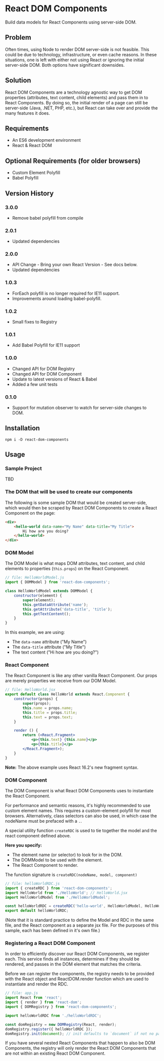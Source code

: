 # React DOM Components
Build data models for React Components using server-side DOM.

## Problem
Often times, using Node to render DOM server-side is not feasible. This could be due to technology, infrastructure, or even cache reasons. In these situations, one is left with either not using React or ignoring the initial server-side DOM. Both options have significant downsides.

## Solution
React DOM Components are a technology agnostic way to get DOM properties (attributes, text content, child elements) and pass them in to React Components. By doing so, the initial render of a page can still be server-side (Java, .NET, PHP, etc.), but React can take over and provide the many features it does.

## Requirements
* An ES6 development environment
* React & React DOM

## Optional Requirements (for older browsers)
* Custom Element Polyfill
* Babel Polyfill

## Version History
### 3.0.0
* Remove babel polyfill from compile

### 2.0.1
* Updated dependencies

### 2.0.0
* API Change - Bring your own React Version - See docs below.
* Updated dependencies

### 1.0.3
* ForEach polyfill is no longer required for IE11 support.
* Improvements around loading babel-polyfill.

### 1.0.2
* Small fixes to Registry

### 1.0.1
* Add Babel Polyfill for IE11 support

### 1.0.0
* Changed API for DOM Registry
* Changed API for DOM Component
* Update to latest versions of React & Babel
* Added a few unit tests

### 0.1.0
* Support for mutation observer to watch for server-side changes to DOM.

## Installation
    npm i -D react-dom-components

## Usage
### Sample Project
TBD

### The DOM that will be used to create our components
The following is some sample DOM that would be created server-side, which would then be scraped by React DOM Components to create a React Component on the page:

```html
<div>
    <hello-world data-name="My Name" data-title="My Title">
        Hi how are you doing?
    </hello-world>
</div>
```

### DOM Model
The DOM Model is what maps DOM attributes, text content, and child elements to properties (`this.props`) on the React Component.

```js
// file: HelloWorldModel.js
import { DOMModel } from 'react-dom-components';

class HelloWorldModel extends DOMModel {
    constructor(element) {
        super(element);
        this.getDataAttribute('name');
        this.getAttribute('data-title', 'title');
        this.getTextContent();
    }
}
```

In this example, we are using:
* The `data-name` attribute ("My Name")
* The `data-title` attribute ("My Title")
* The text content ("Hi how are you doing?")

### React Component
The React Component is like any other vanilla React Component. Our props are merely properties we receive from our DOM Model.

```jsx
// file: HelloWorld.jsx
export default class HelloWorld extends React.Component {
    constructor(props) {
        super(props);
        this.name = props.name;
        this.title = props.title;
        this.text = props.text;
    }

    render () {
        return (<React.Fragment>
            <p>{this.text} {this.name}</p>
            <p>{this.title}</p>
        </React.Fragment>);
    }
}
```
**Note:** The above example uses React 16.2's new fragment syntax.

### DOM Component
The DOM Component is what React DOM Components uses to instantiate the React Component.

For performance and semantic reasons, it's highly recommended to use custom element names. This requires a custom-element polyfill for most browsers.  Alternatively, class selectors can also be used, in which case the nodeName must be prefaced with a `.`.

A special utility function `createRDC` is used to tie together the model and the react component defined above.

**Here you specify:**
* The element name (or selector) to look for in the DOM.
* The DOMModel to be used with the element.
* The React Component to render.

The function signature is `createRDC(nodeName, model, component)`

```js
// file: helloWorldRDC.js
import { createRDC } from 'react-dom-components';
import HelloWorld from './HelloWorld'; // HelloWorld.jsx
import HelloWorldModel from './HelloWorldModel';

const helloWorldRDC = createRDC('hello-world', HelloWorldModel, HelloWorld);
export default helloWorldRDC;
```

(Note that it is standard practice to define the Model and RDC in the same file, and the React component as a separate jsx file.  For the purposes of this sample, each has been defined in it's own file.)

### Registering a React DOM Component
In order to efficiently discover our React DOM Components, we register each. This service finds all instances, determines if they should be rendered, and passes in the DOM
element that matches the criteria.

Before we can register the components, the registry needs to be provided with the React object and ReactDOM.render function which are used to instantiate and render the RDC.

```js
// file: app.js
import React from 'react';
import { render } from 'react-dom';
import { DOMRegistry } from 'react-dom-components';

import helloWorldRDC from './helloWorldRDC';

const domRegistry = new DOMRegistry(React, render);
domRegistry.register({ helloWorldRDC });
domRegistry.init(document); // init defaults to `document` if not no param is defined

```

If you have several nested React Components that happen to also be DOM Components, the registry will only render the React DOM Components that are not within an existing React DOM Component.
